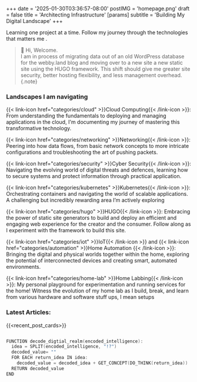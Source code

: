 +++
date = '2025-01-30T03:36:57-08:00'
postIMG = 'homepage.png'
draft = false
title = 'Architecting Infrastructure'
[params]
  subtitle = 'Building My Digital Landscape'
+++

Learning one project at a time. Follow my journey through the technologies that matters me .

> 👋 Hi, Welcome.</br>
> I am in process of migrating data out of an old WordPress database for the webby.land blog and moving over to a new site a new static site using the HUGO framework. This shift should give me greater site security, better hosting flexibility, and less management overhead.
> {.note}

### Landscapes I am navigating

{{< link-icon href="categories/cloud" >}}Cloud Computing{{< /link-icon >}}:
From understanding the fundamentals to deploying and managing applications in
the cloud, I'm documenting my journey of mastering this transformative technology.

{{< link-icon href="categories/networking" >}}Networking{{< /link-icon >}}:
Peering into how data flows, from basic network concepts to more intricate
configurations and troubleshooting the art of pushing packets.

{{< link-icon href="categories/security" >}}Cyber Security{{< /link-icon >}}:
Navigating the evolving world of digital threats and defences, learning how to
secure systems and protect information through practical application.

{{< link-icon href="categories/kubernetes" >}}Kubernetes{{< /link-icon >}}:
Orchestrating containers and navigating the world of scalable applications. A
challenging but incredibly rewarding area I’m actively exploring

{{< link-icon href="categories/hugo" >}}HUGO{{< /link-icon >}}: Embracing the
power of static site generators to build and deploy an efficient and engaging
web experience for the creator and the consumer. Follow along as I experiment
with the framework to build this site.

{{< link-icon href="categories/iot" >}}IoT{{< /link-icon >}} and
{{< link-icon href="categories/automation" >}}Home Automation
{{< /link-icon >}}: Bringing the digital and physical worlds together within
the home, exploring the potential of interconnected devices and creating smart,
automated environments.

{{< link-icon href="categories/home-lab" >}}Home Labbing{{< /link-icon >}}:
My personal playground for experimentation and running services for the home!
Witness the evolution of my home lab as I build, break, and learn from various
hardware and software stuff ups, I mean setups

### Latest Articles:

{{<recent_post_cards>}}

```go {style=catppuccin-latte}

FUNCTION decode_digtial_realm(encoded_intelligence):
  idea = SPLIT(encoded_intelligence, "!?")
  decoded_value= ""
  FOR EACH return_idea IN idea:
    decoded_value = decoded_idea + GET_CONCEPT(DO_THINK(return_idea))
  RETURN decoded_value
END

```
